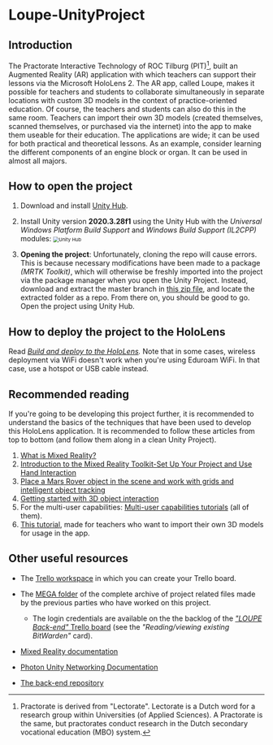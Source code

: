 # Loupe-UnityProject

## Introduction

The Practorate Interactive Technology of ROC Tilburg (PIT)[^1], built an Augmented Reality (AR) application with which teachers can support their lessons via the Microsoft HoloLens 2. The AR app, called Loupe, makes it possible for teachers and students to collaborate simultaneously in separate locations with custom 3D models in the context of practice-oriented education. Of course, the teachers and students can also do this in the same room. Teachers can import their own 3D models (created themselves, scanned themselves, or purchased via the internet) into the app to make them useable for their education. The applications are wide; it can be used for both practical and theoretical lessons. As an example, consider learning the different components of an engine block or organ. It can be used in almost all majors.

## How to open the project

1. Download and install [Unity Hub](https://unity3d.com/get-unity/download).

2. Install Unity version **2020.3.28f1** using the Unity Hub with the *Universal Windows Platform Build Support* and *Windows Build Support (IL2CPP)* modules: <img src="https://docs.microsoft.com/en-us/windows/mixed-reality/develop/images/unity_install_option_uwp.png" alt="Unity Hub" style="zoom: 67%;" />

3. **Opening the project**: Unfortunately, cloning the repo will cause errors. This is because necessary modifications have been made to a package *(MRTK Toolkit)*, which will otherwise be freshly imported into the project via the package manager when you open the Unity Project. Instead, download and extract the master branch in [this zip file](https://mega.nz/file/5lhX2D5S#BQpRrhTQya5r2ICyqi9jnTvOPn1oF9B0Zzdy8Vm7aGU), and locate the extracted folder as a repo. From there on, you should be good to go. Open the project using Unity Hub.

   

## How to deploy the project to the HoloLens

Read *[Build and deploy to the HoloLens](https://docs.microsoft.com/en-us/windows/mixed-reality/develop/unity/build-and-deploy-to-hololens).* Note that in some cases, wireless deployment via WiFi doesn't work when you're using Eduroam WiFi. In that case, use a hotspot or USB cable instead.

## Recommended reading

If you're going to be developing this project further, it is recommended to understand the basics of the techniques that have been used to develop this HoloLens application. It is recommended to follow these articles from top to bottom (and follow them along in a clean Unity Project).

1. [What is Mixed Reality?](https://docs.microsoft.com/en-us/windows/mixed-reality/discover/mixed-reality)
2. [Introduction to the Mixed Reality Toolkit-Set Up Your Project and Use Hand Interaction](https://docs.microsoft.com/en-us/learn/modules/learn-mrtk-tutorials/)
3. [Place a Mars Rover object in the scene and work with grids and intelligent object tracking](https://docs.microsoft.com/en-us/learn/modules/place-scene-objects/)
4. [Getting started with 3D object interaction](https://docs.microsoft.com/en-us/learn/modules/get-started-with-object-interaction/)
5. For the multi-user capabilities: [Multi-user capabilities tutorials](https://docs.microsoft.com/en-us/windows/mixed-reality/develop/unity/tutorials/mr-learning-sharing-01) (all of them).
6. [This tutorial](https://bartblaak.github.io/2022/07/23/loupe-instructions.html), made for teachers who want to import their own 3D models for usage in the app.

## Other useful resources

- The [Trello workspace](https://trello.com/invite/pitloupe/67b741f09ae7b03bc8c735ab7a7fd754) in which you can create your Trello board.

- The [MEGA folder](https://mega.nz/fm/R1xjSARQ) of the complete archive of project related files made by the previous parties who have worked on this project.

  - The login credentials are available on the the backlog of the [*"LOUPE Back-end"* Trello board](https://trello.com/invite/b/RDldlSvD/d8eacfb31fe860fc04242fa5c6e73b60/loupe-back-end) (see the *"Reading/viewing existing BitWarden"* card).

- [Mixed Reality documentation](https://docs.microsoft.com/en-us/windows/mixed-reality/)

- [Photon Unity Networking Documentation](https://doc.photonengine.com/en-us/pun/current/getting-started/pun-intro)

- [The back-end repository](https://github.com/LOUPE-PIT/back-end)

  

[^1]: Practorate is derived from "Lectorate". Lectorate is a Dutch word for a research group within Universities (of Applied Sciences). A Practorate is the same, but practorates conduct research in the Dutch secondary vocational education (MBO) system.


